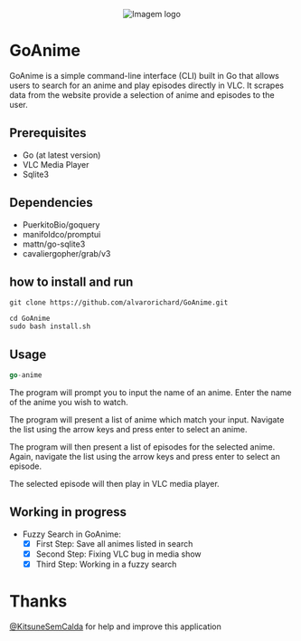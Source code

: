 
<p align="center">
  <img src="https://i.imgur.com/rgkp8OS.png" alt="Imagem logo" />
</p>


# GoAnime 
GoAnime is a simple command-line interface (CLI) built in Go that allows users to search for an anime and play episodes directly in VLC. It scrapes data from the website  provide a selection of anime and episodes to the user.

## Prerequisites

* Go (at latest version)
*  VLC Media Player
* Sqlite3

## Dependencies
* PuerkitoBio/goquery
* manifoldco/promptui
* mattn/go-sqlite3
* cavaliergopher/grab/v3
## how to install and run

```shell
git clone https://github.com/alvarorichard/GoAnime.git
```
```shell
cd GoAnime
sudo bash install.sh
```

## Usage
```go
go-anime
```

The program will prompt you to input the name of an anime. Enter the name of the anime you wish to watch.

 The program will present a list of anime which match your input. Navigate the list using the arrow keys and press enter to select an anime.

The program will then present a list of episodes for the selected anime. Again, navigate the list using the arrow keys and press enter to select an episode.

The selected episode will then play in VLC media player.

## Working in progress

- Fuzzy Search in GoAnime:
    - [x] First Step: Save all animes listed in search 
    - [x] Second Step: Fixing VLC bug in media show
    - [x] Third Step: Working in a fuzzy search
# Thanks 
[@KitsuneSemCalda](https://github.com/KitsuneSemCalda) for help and improve this application
